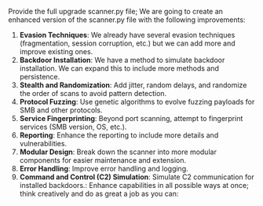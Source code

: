 Provide the full upgrade scanner.py file; We are going to create an enhanced version of the scanner.py file with the following improvements:
 1. **Evasion Techniques**: We already have several evasion techniques (fragmentation, session corruption, etc.) but we can add more and improve existing ones.
 2. **Backdoor Installation**: We have a method to simulate backdoor installation. We can expand this to include more methods and persistence.
 3. **Stealth and Randomization**: Add jitter, random delays, and randomize the order of scans to avoid pattern detection.
 4. **Protocol Fuzzing**: Use genetic algorithms to evolve fuzzing payloads for SMB and other protocols.
 5. **Service Fingerprinting**: Beyond port scanning, attempt to fingerprint services (SMB version, OS, etc.).
 6. **Reporting**: Enhance the reporting to include more details and vulnerabilities.
 7. **Modular Design**: Break down the scanner into more modular components for easier maintenance and extension.
 8. **Error Handling**: Improve error handling and logging.
 9. **Command and Control (C2) Simulation**: Simulate C2 communication for installed backdoors.: Enhance capabilities in all possible ways at once; think creatively and do as great a job as you can: 

 